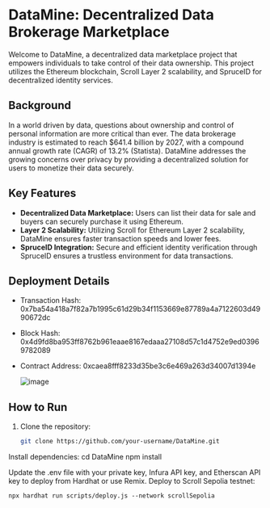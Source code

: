 # DataMine: Decentralized Data Brokerage Marketplace

Welcome to DataMine, a decentralized data marketplace project that empowers individuals to take control of their data ownership. This project utilizes the Ethereum blockchain, Scroll Layer 2 scalability, and SpruceID for decentralized identity services.

## Background

In a world driven by data, questions about ownership and control of personal information are more critical than ever. The data brokerage industry is estimated to reach $641.4 billion by 2027, with a compound annual growth rate (CAGR) of 13.2% (Statista). DataMine addresses the growing concerns over privacy by providing a decentralized solution for users to monetize their data securely.

## Key Features

- **Decentralized Data Marketplace:** Users can list their data for sale and buyers can securely purchase it using Ethereum.
- **Layer 2 Scalability:** Utilizing Scroll for Ethereum Layer 2 scalability, DataMine ensures faster transaction speeds and lower fees.
- **SpruceID Integration:** Secure and efficient identity verification through SpruceID ensures a trustless environment for data transactions.

## Deployment Details
- Transaction Hash: 0x7ba54a418a7f82a7b1995c61d29b34f1153669e87789a4a7122603d4990672dc
- Block Hash: 0x4d9fd8ba953ff8762b961eaae8167edaaa27108d57c1d4752e9ed03969782089
- Contract Address: 0xcaea8fff8233d35be3c6e469a263d34007d1394e

  ![image](https://github.com/TechieTeee/DataMine/assets/100870737/b76ab731-b792-45ed-a25b-16271ad0e6f6)


## How to Run

1. Clone the repository:

   ```bash
   git clone https://github.com/your-username/DataMine.git

Install dependencies:
  cd DataMine
  npm install

Update the .env file with your private key, Infura API key, and Etherscan API key to deploy from Hardhat or use Remix.
Deploy to Scroll Sepolia testnet:
```
npx hardhat run scripts/deploy.js --network scrollSepolia



